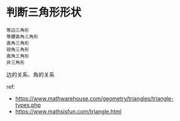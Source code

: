 # 判断三角形形状

```
等边三角形
等腰直角三角形
直角三角形
锐角三角形
直角三角形
非三角形
```

边的关系、角的关系

ref:

- https://www.mathwarehouse.com/geometry/triangles/triangle-types.php
- https://www.mathsisfun.com/triangle.html

